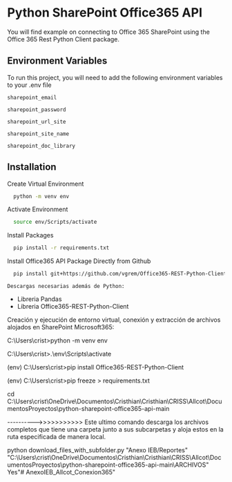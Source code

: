 # Python SharePoint Office365 API
You will find example on connecting to Office 365 SharePoint using the Office 365 Rest Python Client package.

## Environment Variables

To run this project, you will need to add the following environment variables to your .env file

`sharepoint_email`

`sharepoint_password`

`sharepoint_url_site`

`sharepoint_site_name`

`sharepoint_doc_library`


## Installation

Create Virtual Environment  

```bash
  python -m venv env
```

Activate Environment
```bash
  source env/Scripts/activate
```

Install Packages
```bash
  pip install -r requirements.txt
```

Install Office365 API Package Directly from Github
```bash
  pip install git+https://github.com/vgrem/Office365-REST-Python-Client.git#egg=Office365-REST-Python-Client
```

    Descargas necesarias además de Python:
* Libreria Pandas
* Libreria Office365-REST-Python-Client





Creación y ejecución de entorno virtual, conexión y extracción de archivos alojados en SharePoint Microsoft365:
 

C:\Users\crist>python -m venv env

C:\Users\crist>.\env\Scripts\activate

(env) C:\Users\crist>pip install Office365-REST-Python-Client

(env) C:\Users\crist>pip freeze > requirements.txt

cd C:\Users\crist\OneDrive\Documentos\Cristhian\Cristhian\CRISS\Allcot\DocumentosProyectos\python-sharepoint-office365-api-main


---------->>>>>>>>>>> Este ultimo comando descarga los archivos completos que tiene una carpeta junto a sus subcarpetas y aloja estos en la ruta especificada de manera local.

python download_files_with_subfolder.py "Anexo IEB/Reportes" "C:\Users\crist\OneDrive\Documentos\Cristhian\Cristhian\CRISS\Allcot\DocumentosProyectos\python-sharepoint-office365-api-main\ARCHIVOS" Yes"# AnexoIEB_Allcot_Conexion365" 
